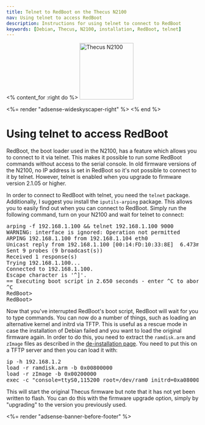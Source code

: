 ```yaml
---
title: Telnet to RedBoot on the Thecus N2100
nav: Using telnet to access RedBoot
description: Instructions for using telnet to connect to RedBoot
keywords: [Debian, Thecus, N2100, installation, RedBoot, telnet]
---
```


<% content_for :right do %>
<img src = "../images/r_n2100.jpg" class="border" alt="Thecus N2100" width="141" height="148" />

<%= render "adsense-wideskyscaper-right" %>
<% end %>

<h1>Using telnet to access RedBoot</h1>

RedBoot, the boot loader used in the N2100, has a feature which allows you
to connect to it via telnet.  This makes it possible to run some RedBoot
commands without access to the serial console.  In old firmware versions of
the N2100, no IP address is set in RedBoot so it's not possible to connect
to it by telnet.  However, telnet is enabled when you upgrade to firmware
version 2.1.05 or higher.

In order to connect to RedBoot with telnet, you need the `telnet` package.
Additionally, I suggest you install the `iputils-arping` package.  This
allows you to easily find out when you can connect to RedBoot.  Simply run
the following command, turn on your N2100 and wait for telnet to connect:

<div class="code">
<pre>
<span class="input">arping -f 192.168.1.100 &amp;&amp; telnet 192.168.1.100 9000</span>
WARNING: interface is ignored: Operation not permitted
ARPING 192.168.1.100 from 192.168.1.104 eth0
Unicast reply from 192.168.1.100 [00:14:FD:10:33:8E]  6.473ms
Sent 9 probes (9 broadcast(s))
Received 1 response(s)
Trying 192.168.1.100...
Connected to 192.168.1.100.
Escape character is '^]'.
== Executing boot script in 2.650 seconds - enter ^C to abort
^C
RedBoot&gt;
RedBoot&gt;
</pre>
</div>

Now that you've interrupted RedBoot's boot script, RedBoot will wait for
you to type commands.  You can now do a number of things, such as loading
an alternative kernel and initrd via TFTP.  This is useful as a rescue mode
in case the installation of Debian failed and you want to load the original
firmware again.  In order to do this, you need to extract the `ramdisk.arm`
and `zImage` files as described in the <a href =
"../deinstall">de-installation page</a>.  You need to put this on a TFTP
server and then you can load it with:

<div class="code">
<pre>
ip -h 192.168.1.2
load -r ramdisk.arm -b 0x00800000
load -r zImage -b 0x00200000
exec -c "console=ttyS0,115200 root=/dev/ram0 initrd=0xa0800000,42M"
</pre>
</div>

This will start the original Thecus firmware but note that it has not yet
been written to flash.  You can do this with the firmware upgrade option,
simply by &quot;upgrading&quot; to the version you previously used.

<div class="bbf">
<%= render "adsense-banner-before-footer" %>
</div>

